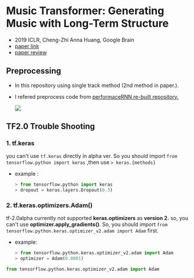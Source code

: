 # Music Transformer: Generating Music with Long-Term Structure

- 2019 ICLR, Cheng-Zhi Anna Huang, Google Brain
- [paper link](https://arxiv.org/abs/1809.04281) 
- [paper review](https://github.com/SSUHan/PaparReviews/issues/13)



## Preprocessing

* In this repository using single track method (2nd method in paper.).

* I refered preprocess code from [performaceRNN re-built repository.](https://github.com/djosix/Performance-RNN-PyTorch) 

  ![](https://user-images.githubusercontent.com/11185336/51083282-cddfc300-175a-11e9-9341-4a9042b17c19.png)



## TF2.0 Trouble Shooting

### 1. tf.keras

 you can't use `tf.keras` directly in alpha ver. So you should import `from tensorflow.python import keras` ,then use `> keras.{methods}` 

* example : 

  ```python
  > from tensorflow.python import keras 
  > dropout = keras.layers.Dropout(0.3)
  ```



### 2. tf.keras.optimizers.Adam() 

tf-2.0alpha currently not supported **keras.optimizers** as **version 2.** so, you can't use **optimizer.apply_gradients()**. So, you should import `from tensorflow.python.keras.optimizer_v2.adam import Adam` first.

* example:

  ```python
  > from tensorflow.python.keras.optimizer_v2.adam import Adam
  > optimizer = Adam(0.0001)
  ```





```python
from tensorflow.python.keras.optimizer_v2.adam import Adam
```